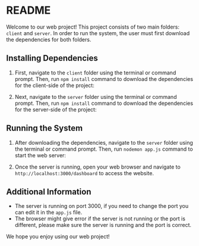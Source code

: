# README

Welcome to our web project! This project consists of two main folders: `client` and `server`. In order to run the system, the user must first download the dependencies for both folders.

## Installing Dependencies

1. First, navigate to the `client` folder using the terminal or command prompt. Then, run `npm install` command to download the dependencies for the client-side of the project:

2. Next, navigate to the `server` folder using the terminal or command prompt. Then, run `npm install` command to download the dependencies for the server-side of the project:

## Running the System

1. After downloading the dependencies, navigate to the `server` folder using the terminal or command prompt. Then, run `nodemon app.js` command to start the web server:

2. Once the server is running, open your web browser and navigate to `http://localhost:3000/dashboard` to access the website.

## Additional Information

- The server is running on port 3000, if you need to change the port you can edit it in the `app.js` file.
- The browser might give error if the server is not running or the port is different, please make sure the server is running and the port is correct.

We hope you enjoy using our web project!
